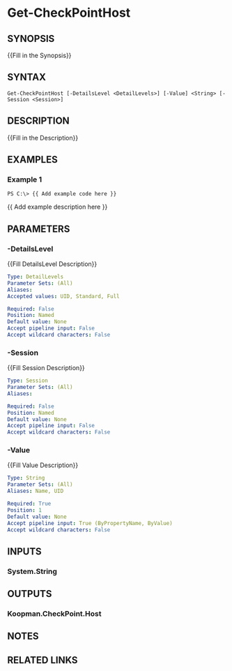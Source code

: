 # Get-CheckPointHost

## SYNOPSIS
{{Fill in the Synopsis}}

## SYNTAX

```
Get-CheckPointHost [-DetailsLevel <DetailLevels>] [-Value] <String> [-Session <Session>]
```

## DESCRIPTION
{{Fill in the Description}}

## EXAMPLES

### Example 1
```
PS C:\> {{ Add example code here }}
```

{{ Add example description here }}

## PARAMETERS

### -DetailsLevel
{{Fill DetailsLevel Description}}

```yaml
Type: DetailLevels
Parameter Sets: (All)
Aliases: 
Accepted values: UID, Standard, Full

Required: False
Position: Named
Default value: None
Accept pipeline input: False
Accept wildcard characters: False
```

### -Session
{{Fill Session Description}}

```yaml
Type: Session
Parameter Sets: (All)
Aliases: 

Required: False
Position: Named
Default value: None
Accept pipeline input: False
Accept wildcard characters: False
```

### -Value
{{Fill Value Description}}

```yaml
Type: String
Parameter Sets: (All)
Aliases: Name, UID

Required: True
Position: 1
Default value: None
Accept pipeline input: True (ByPropertyName, ByValue)
Accept wildcard characters: False
```

## INPUTS

### System.String


## OUTPUTS

### Koopman.CheckPoint.Host


## NOTES

## RELATED LINKS

